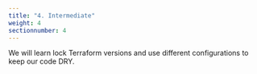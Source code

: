 ```yaml
---
title: "4. Intermediate"
weight: 4
sectionnumber: 4
---
```


We will learn lock Terraform versions and use different configurations to keep our code DRY.

